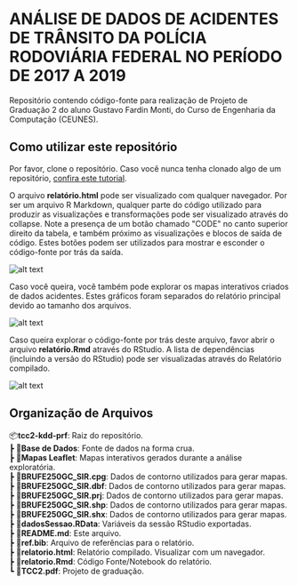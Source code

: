# ANÁLISE DE DADOS DE ACIDENTES DE TRÂNSITO DA POLÍCIA RODOVIÁRIA FEDERAL NO PERÍODO DE 2017 A 2019

Repositório contendo código-fonte para realização de Projeto de Graduação 2 do aluno Gustavo Fardin Monti, do Curso de Engenharia da Computação (CEUNES).

## Como utilizar este repositório

Por favor, clone o repositório. Caso você nunca tenha clonado algo de um repositório, [confira este tutorial](https://docs.github.com/pt/repositories/creating-and-managing-repositories/cloning-a-repository).

O arquivo **relatório.html** pode ser visualizado com qualquer navegador. Por ser um arquivo R Markdown, qualquer parte do código utilizado para produzir as visualizações e transformações pode ser visualizado através do collapse. Note a presença de um botão chamado "CODE" no canto superior direito da tabela, e também próximo as visualizações e blocos de saída de código. Estes botões podem ser utilizados para mostrar e esconder o código-fonte por trás da saída. 

![alt text](Images/demo_relatorio.gif)

Caso você queira, você também pode explorar os mapas interativos criados de dados acidentes. Estes gráficos foram separados do relatório principal devido ao tamanho dos arquivos.

![alt text](Images/demo_mapa.gif)

Caso queira explorar o código-fonte por trás deste arquivo, favor abrir o arquivo **relatório.Rmd** através do RStudio. A lista de dependências (incluindo a versão do RStudio) pode ser visualizadas através do Relatório compilado.

![alt text](Images/demo_rstudio.gif)

## Organização de Arquivos

📦**tcc2-kdd-prf**: Raiz do repositório. \
 ┣ 📂**Base de Dados**: Fonte de dados na forma crua. \
 ┣ 📂**Mapas Leaflet**: Mapas interativos gerados durante a análise exploratória. \
 ┣ 📜**BRUFE250GC_SIR.cpg**: Dados de contorno utilizados para gerar mapas. \
 ┣ 📜**BRUFE250GC_SIR.dbf**: Dados de contorno utilizados para gerar mapas. \
 ┣ 📜**BRUFE250GC_SIR.prj**: Dados de contorno utilizados para gerar mapas. \
 ┣ 📜**BRUFE250GC_SIR.shp**: Dados de contorno utilizados para gerar mapas. \
 ┣ 📜**BRUFE250GC_SIR.shx**: Dados de contorno utilizados para gerar mapas. \
 ┣ 📜**dadosSessao.RData**: Variáveis da sessão RStudio exportadas. \
 ┣ 📜**README.md**: Este arquivo. \
 ┣ 📜**ref.bib**: Arquivo de referências para o relatório. \
 ┣ 📜**relatorio.html**: Relatório compilado. Visualizar com um navegador. \
 ┣ 📜**relatorio.Rmd**: Código Fonte/Notebook do relatório. \
 ┗ 📜**TCC2.pdf**: Projeto de graduação.